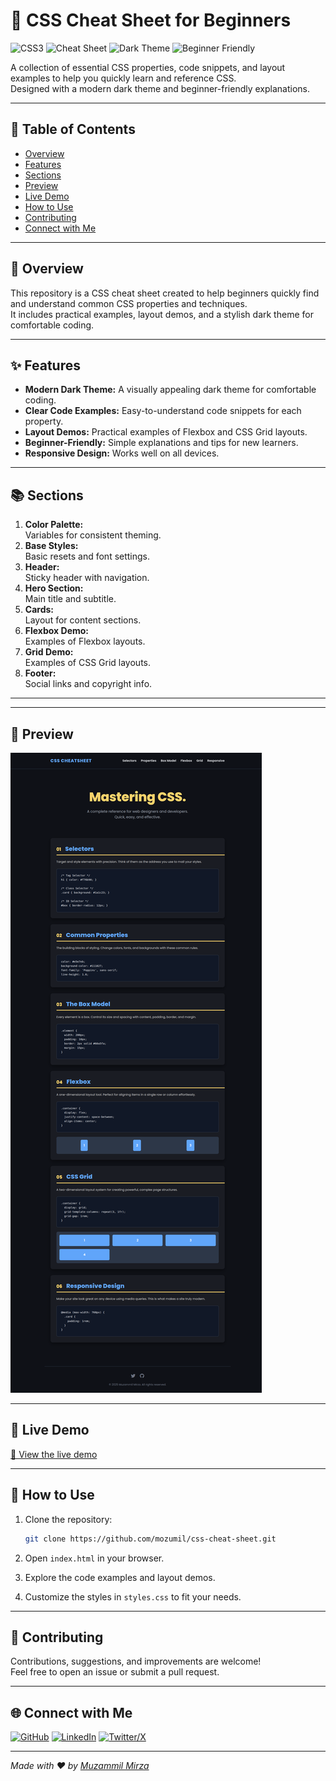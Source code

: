 # 🎨 CSS Cheat Sheet for Beginners

![CSS3](https://img.shields.io/badge/CSS3-1572B6?style=for-the-badge&logo=css3&logoColor=white)
![Cheat Sheet](https://img.shields.io/badge/Cheat%20Sheet-Reference-brightgreen?style=for-the-badge)
![Dark Theme](https://img.shields.io/badge/Dark%20Theme-Stylish-black?style=for-the-badge)
![Beginner Friendly](https://img.shields.io/badge/Beginner-Friendly-blueviolet?style=for-the-badge)

A collection of essential CSS properties, code snippets, and layout examples to help you quickly learn and reference CSS.  
Designed with a modern dark theme and beginner-friendly explanations.

---

## 📌 Table of Contents

- [Overview](#-overview)
- [Features](#-features)
- [Sections](#-sections)
- [Preview](#-preview)
- [Live Demo](#-live-demo)
- [How to Use](#-how-to-use)
- [Contributing](#-contributing)
- [Connect with Me](#-connect-with-me)

---

## 📝 Overview

This repository is a CSS cheat sheet created to help beginners quickly find and understand common CSS properties and techniques.  
It includes practical examples, layout demos, and a stylish dark theme for comfortable coding.

---

## ✨ Features

- **Modern Dark Theme:** A visually appealing dark theme for comfortable coding.
- **Clear Code Examples:** Easy-to-understand code snippets for each property.
- **Layout Demos:** Practical examples of Flexbox and CSS Grid layouts.
- **Beginner-Friendly:** Simple explanations and tips for new learners.
- **Responsive Design:** Works well on all devices.

---

## 📚 Sections

1.  **Color Palette:**  
    Variables for consistent theming.
2.  **Base Styles:**  
    Basic resets and font settings.
3.  **Header:**  
    Sticky header with navigation.
4.  **Hero Section:**  
    Main title and subtitle.
5.  **Cards:**  
    Layout for content sections.
6.  **Flexbox Demo:**  
    Examples of Flexbox layouts.
7.  **Grid Demo:**  
    Examples of CSS Grid layouts.
8.  **Footer:**  
    Social links and copyright info.

---

---

## 📸 Preview

![CSS Cheat Sheet Preview](preview.png)

---

## 🚀 Live Demo

[🔗 View the live demo](https://mozumil.github.io/css-cheat-sheet/)

---

## 🚀 How to Use

1.  Clone the repository:

    ```bash
    git clone https://github.com/mozumil/css-cheat-sheet.git
    ```
2.  Open `index.html` in your browser.
3.  Explore the code examples and layout demos.
4.  Customize the styles in `styles.css` to fit your needs.

---

## 🤝 Contributing

Contributions, suggestions, and improvements are welcome!  
Feel free to open an issue or submit a pull request.

---

## 🌐 Connect with Me

[![GitHub](https://img.shields.io/badge/GitHub-mozumil-181717?style=flat&logo=github)](https://github.com/mozumil)
[![LinkedIn](https://img.shields.io/badge/LinkedIn-Muzammil%20Mirza-0077B5?style=flat&logo=linkedin)](https://www.linkedin.com/in/muzammil-mirza/)
[![Twitter/X](https://img.shields.io/badge/Twitter-@hiMuzammil-1DA1F2?style=flat&logo=twitter)](https://x.com/hiMuzammil)

---

*Made with ❤️ by [Muzammil Mirza](https://github.com/mozumil)*